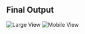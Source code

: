 ## Final Output 
![Large View](screenshots/LargeScreen.jpg?raw=true)
![Mobile View](screenshots/Mobileview.jpg?raw=true)

